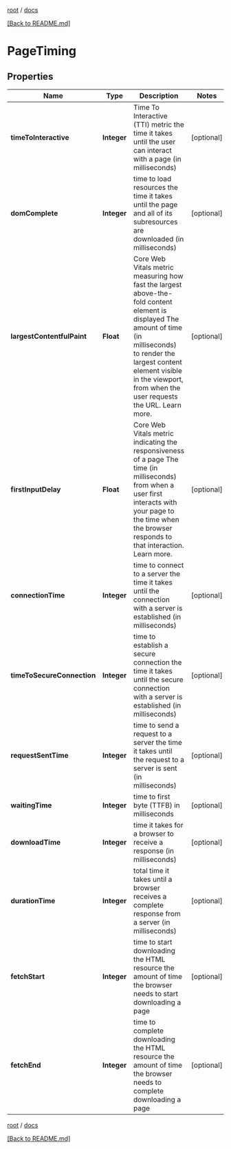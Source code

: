 [root](./../ "root") / [docs](./ "docs")

[[Back to README.md]](./../README.md "[Back to README.md]")

# PageTiming

## Properties

| Name | Type | Description | Notes |
|------------ | ------------- | ------------- | -------------|
|**timeToInteractive** | **Integer** | Time To Interactive (TTI) metric the time it takes until the user can interact with a page (in milliseconds) |  [optional] |
|**domComplete** | **Integer** | time to load resources the time it takes until the page and all of its subresources are downloaded (in milliseconds) |  [optional] |
|**largestContentfulPaint** | **Float** | Core Web Vitals metric measuring how fast the largest above-the-fold content element is displayed The amount of time (in milliseconds) to render the largest content element visible in the viewport, from when the user requests the URL. Learn more. |  [optional] |
|**firstInputDelay** | **Float** | Core Web Vitals metric indicating the responsiveness of a page The time (in milliseconds) from when a user first interacts with your page to the time when the browser responds to that interaction. Learn more. |  [optional] |
|**connectionTime** | **Integer** | time to connect to a server the time it takes until the connection with a server is established (in milliseconds) |  [optional] |
|**timeToSecureConnection** | **Integer** | time to establish a secure connection the time it takes until the secure connection with a server is established (in milliseconds) |  [optional] |
|**requestSentTime** | **Integer** | time to send a request to a server the time it takes until the request to a server is sent (in milliseconds) |  [optional] |
|**waitingTime** | **Integer** | time to first byte (TTFB) in milliseconds |  [optional] |
|**downloadTime** | **Integer** | time it takes for a browser to receive a response (in milliseconds) |  [optional] |
|**durationTime** | **Integer** | total time it takes until a browser receives a complete response from a server (in milliseconds) |  [optional] |
|**fetchStart** | **Integer** | time to start downloading the HTML resource the amount of time the browser needs to start downloading a page |  [optional] |
|**fetchEnd** | **Integer** | time to complete downloading the HTML resource the amount of time the browser needs to complete downloading a page |  [optional] |

[root](./../ "root") / [docs](./ "docs")

[[Back to README.md]](./../README.md "[Back to README.md]")